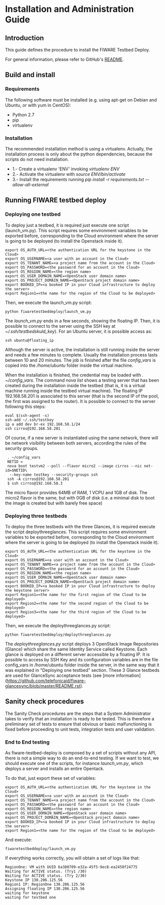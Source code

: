 
# Installation and Administration Guide

## Introduction

This guide defines the procedure to install the FIWARE Testbed Deploy.

For general information, please refer to GitHub's [README](https://github.com/telefonicaid/fiware-testbed-deploy/blob/master/README.md).

## Build and install

### Requirements
The following software must be installed (e.g. using apt-get on Debian and Ubuntu,
or with yum in CentOS):

- Python 2.7
- pip
- virtualenv

### Installation

The recommended installation method is using a virtualenv. Actually, the installation
process is only about the python dependencies, because the scripts do not need
installation.

- 1.- Create a virtualenv 'ENV' invoking *virtualenv ENV*
- 2.- Activate the virtualenv with *source ENV/bin/activate*
- 3.- Install the requirements running *pip install -r requirements.txt
   --allow-all-external*

## Running FIWARE testbed deploy

### Deploying one testbed
To deploy just a testbed, it is required just execute one script (launch_vm.py). This script requires some environment variables
 to be exported before, corresponding
to the Cloud environment where the server is going to be deployed (to install the Openstack inside it).

    export OS_AUTH_URL=<the authentication URL for the keystone in the Cloud>
    export OS_USERNAME=<a user with an account in the Cloud>
    export OS_TENANT_NAME=<a project name from the account in the Cloud>
    export OS_PASSWORD=<the password for an account in the Cloud>
    export OS_REGION_NAME=<the region name>
    export OS_USER_DOMAIN_NAME=<OpenStack user domain name>
    export OS_PROJECT_DOMAIN_NAME=<OpenStack project domain name>
    export BOOKED_IP=<a booked IP in your Cloud infrastructure to deploy the server>
    export Region1=<the name for the region of the Cloud to be deployed>

Then, we execute the launch_vm.py script:

    python fiwaretestbeddeploy/launch_vm.py

The *launch_vm.py* ends in a few seconds, showing the floating IP. Then, it is
 possible to connect to the server using the
SSH key at *~/.ssh/testbedskuld_key*). For an Ubuntu server, it is possible access as:

    ssh ubuntu@floating_ip

Although the server is active, the installation is still running
inside the server and needs a few minutes to complete. Usually the installation
process lasts between 10 and 20 minutes. The job is finished after the file
*config_vars* is copied into the */home/ubuntu* folder inside the virtual machine.

When the installation is finished, the credential may be loaded with *. ~/config_vars*.
The command *nova list* shows a testing server that has been created during the installation
inside the testbed (that is, it is a virtual machine running inside the testbed
virtual machine). The floating IP 192.168.58.201 is associated to this
server (that is the second IP of the pool, the first was assigned to the router). It is
possible to connect to the server following this steps:

    eval $(ssh-agent -s)
    ssh-add ~/.ssh/testkey
    ip a add dev br-ex 192.168.58.1/24
    ssh cirros@192.168.58.201

Of course, if a new server is instantiated using the same network, there will
be network visibility between both servers, according the rules of the
security groups.

     . ~/config_vars
     NETID =
     nova boot testvm2 --poll --flavor micro2 --image cirros --nic net-id=$NETID\
      --key-name testkey --security-groups ssh
     ssh -A cirros@192.168.58.201
     $ ssh cirros@192.168.58.3

The micro flavor provides 64MB of RAM, 1 VCPU and 1GB of disk. The micro2 flavor is the
same, but with 0GB of disk (i.e. a minimal disk to boot the image is created
but with barely free space)

### Deploying three testbeds
To deploy the three testbeds with the three Glances, it is required execute the script deploythreeglances. This script requires some environment variables
 to be exported before, corresponding
to the Cloud environment where the server is going to be deployed (to install the Openstack inside it).

    export OS_AUTH_URL=<the authentication URL for the keystone in the Cloud>
    export OS_USERNAME=<a user with an account in the Cloud>
    export OS_TENANT_NAME=<a project name from the account in the Cloud>
    export OS_PASSWORD=<the password for an account in the Cloud>
    export OS_REGION_NAME=<the region name>
    export OS_USER_DOMAIN_NAME=<OpenStack user domain name>
    export OS_PROJECT_DOMAIN_NAME=<OpenStack project domain name>
    export BOOKED_IP=<a booked IP in your Cloud infrastructure to deploy the keystone server>
    export Region1=<the name for the first region of the Cloud to be deployed>
    export Region2=<the name for the second region of the Cloud to be deployed>
    export Region3=<the name for the third region of the Cloud to be deployed>

Then, we execute the deploythreeglances.py script:

    python fiwaretestbeddeploy/deploythreeglances.py

The *deploythreeglances.py* script deploys 3 OpenStack Image Repositories (Glance) which share the same
Identity Service called Keystone. Each glance is deployed on a different server accessible by a floating IP.
It is possible to access by SSH Key and its configuration variables are in the file config_vars in
/home/ubuntu folder inside the server, in the same way that it was explained in "Deploying one testbed"
section. These 3 Glance testbeds are used for GlanceSync acceptance tests (see [more information] (https://github.com/telefonicaid/fiware-glancesync/blob/master/README.rst).

## Sanity check procedures

The Sanity Check procedures are the steps that a System Administrator
takes to verify that an installation is ready to be tested. This is
therefore a preliminary set of tests to ensure that obvious or basic
malfunctioning is fixed before proceeding to unit tests, integration
tests and user validation.

### End to End testing

As fiware-testbed-deploy is composed by a set of scripts without any API, there
is not a simple way to do an end-to-end testing. If we want to test, we should execute
one of the scripts, for instance *launch_vm.py*, which deploys a server and installs an entire
Opentack.

To do that, just export these set of variables:

    export OS_AUTH_URL=<the authentication URL for the keystone in the Cloud>
    export OS_USERNAME=<a user with an account in the Cloud>
    export OS_TENANT_NAME=<a project name from the account in the Cloud>
    export OS_PASSWORD=<the password for an account in the Cloud>
    export OS_REGION_NAME=<the region name>
    export OS_USER_DOMAIN_NAME=<OpenStack user domain name>
    export OS_PROJECT_DOMAIN_NAME=<OpenStack project domain name>
    export BOOKED_IP=<a booked IP in your Cloud infrastructure to deploy the server>
    export Region1=<the name for the region of the Cloud to be deployed>

And execute:

    fiwaretestbeddeploy/launch_vm.py

If everything works correctly, you will obtain a set of logs like that:

    RegionOne: VM with UUID 6a380709-e32a-45f5-9ec8-ea2450f24775
    Waiting for ACTIVE status. (Try1 /30)
    Waiting for ACTIVE status. (Try 2/30)
    Keystone IP 130.206.125.56
    Region1 IP: RegionOne 130.206.125.56
    Assigning floating IP 130.206.125.56
    waiting for keystone
    waiting for testbed one
